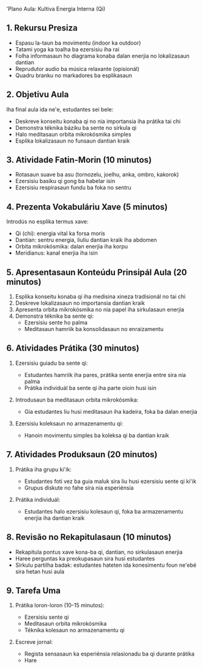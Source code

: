 'Plano Aula: Kultiva Energia Interna (Qi)

## 1. Rekursu Presiza

- Espasu la-taun ba movimentu (indoor ka outdoor)
- Tatami yoga ka toalha ba ezersisiu iha rai
- Folha informasaun ho diagrama konaba dalan enerjia no lokalizasaun dantian
- Reprudutor audio ba música relaxante (opisionál)
- Quadru branku no markadores ba esplikasaun

## 2. Objetivu Aula

Iha final aula ida ne'e, estudantes sei bele:
- Deskreve konseitu konaba qi no nia importansia iha prátika tai chi
- Demonstra téknika báziku ba sente no sirkula qi
- Halo meditasaun orbita mikrokósmika simples
- Esplika lokalizasaun no funsaun dantian kraik

## 3. Atividade Fatin-Morin (10 minutos)

- Rotasaun suave ba asu (tornozelu, joelhu, anka, ombro, kakorok)
- Ezersisiu basiku qi gong ba habelar isin
- Ezersisiu respirasaun fundu ba foka no sentru

## 4. Prezenta Vokabuláriu Xave (5 minutos)

Introdús no esplika termus xave:
- Qi (chi): energia vital ka forsa moris
- Dantian: sentru energia, liuliu dantian kraik iha abdomen
- Orbita mikrokósmika: dalan enerjia iha korpu
- Meridianus: kanal enerjia iha isin

## 5. Apresentasaun Konteúdu Prinsipál Aula (20 minutos)

1. Esplika konseitu konaba qi iha medisina xineza tradisionál no tai chi
2. Deskreve lokalizasaun no importansia dantian kraik
3. Apresenta orbita mikrokósmika no nia papel iha sirkulasaun enerjia
4. Demonstra téknika ba sente qi:
   - Ezersisiu sente ho palma
   - Meditasaun hamriik ba konsolidasaun no enraizamentu

## 6. Atividades Prátika (30 minutos)

1. Ezersisiu guiadu ba sente qi:
   - Estudantes hamriik iha pares, prátika sente enerjia entre sira nia palma
   - Prátika individuál ba sente qi iha parte oioin husi isin

2. Introdusaun ba meditasaun orbita mikrokósmika:
   - Gia estudantes liu husi meditasaun iha kadeira, foka ba dalan enerjia

3. Ezersisiu koleksaun no armazenamentu qi:
   - Hanoin movimentu simples ba koleksa qi ba dantian kraik

## 7. Atividades Produksaun (20 minutos)

1. Prátika iha grupu ki'ik:
   - Estudantes foti vez ba guia maluk sira liu husi ezersisiu sente qi ki'ik
   - Grupus diskute no fahe sira nia esperiénsia

2. Prátika individuál:
   - Estudantes halo ezersisiu kolesaun qi, foka ba armazenamentu enerjia iha dantian kraik

## 8. Revisão no Rekapitulasaun (10 minutos)

- Rekapitula pontus xave kona-ba qi, dantian, no sirkulasaun enerjia
- Haree perguntas ka preokupasaun sira husi estudantes
- Sirkulu partilha badak: estudantes hateten ida konesimentu foun ne'ebé sira hetan husi aula

## 9. Tarefa Uma

1. Prátika loron-loron (10-15 minutos):
   - Ezersisiu sente qi
   - Meditasaun orbita mikrokósmika
   - Téknika kolesaun no armazenamentu qi

2. Escreve jornal:
   - Regista sensasaun ka esperiénsia relasionadu ba qi durante prátika
   - Hare